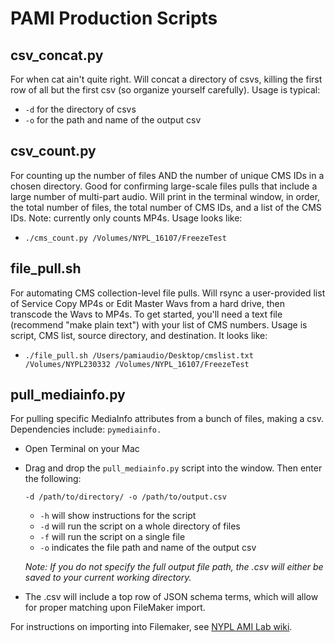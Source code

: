 # PAMI Production Scripts

## csv_concat.py

For when cat ain't quite right. Will concat a directory of csvs, killing the first row of all but the first csv (so organize yourself carefully). Usage is typical:

 * `-d` for the directory of csvs
 * `-o` for the path and name of the output csv 
 
## csv_count.py

For counting up the number of files AND the number of unique CMS IDs in a chosen directory. Good for confirming large-scale files pulls that include a large number of multi-part audio. Will print in the terminal window, in order, the total number of files, the total number of CMS IDs, and a list of the CMS IDs. Note: currently only counts MP4s. Usage looks like:

* `./cms_count.py /Volumes/NYPL_16107/FreezeTest`

## file_pull.sh

For automating CMS collection-level file pulls. Will rsync a user-provided list of Service Copy MP4s or Edit Master Wavs from a hard drive, then transcode the Wavs to MP4s. To get started, you'll need a text file (recommend "make plain text") with your list of CMS numbers. Usage is script, CMS list, source directory, and destination. It looks like:

* `./file_pull.sh /Users/pamiaudio/Desktop/cmslist.txt /Volumes/NYPL230332 /Volumes/NYPL_16107/FreezeTest`

## pull_mediainfo.py

For pulling specific MediaInfo attributes from a bunch of files, making a csv. Dependencies include: `pymediainfo.` 

* Open Terminal on your Mac 

* Drag and drop the `pull_mediainfo.py` script into the window. Then enter the following:
  ```
  -d /path/to/directory/ -o /path/to/output.csv
  ```

    * `-h` will show instructions for the script
    * `-d` will run the script on a whole directory of files
    * `-f` will run the script on a single file
    * `-o` indicates the file path and name of the output csv 
    
    _Note: If you do not specify the full output file path, the .csv will either be saved to your current working directory._

* The .csv will include a top row of JSON schema terms, which will allow for proper matching upon FileMaker import.

For instructions on importing into Filemaker, see [NYPL AMI Lab wiki](NYPL-AMI-Lab.md).
